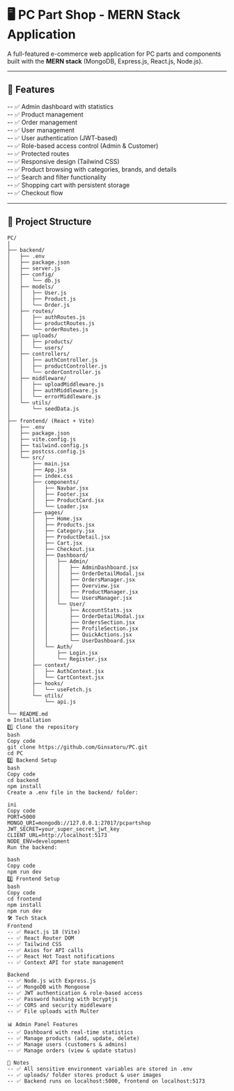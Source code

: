 # 🖥️ PC Part Shop - MERN Stack Application

A full-featured e-commerce web application for PC parts and components built with the **MERN stack** (MongoDB, Express.js, React.js, Node.js).

---

## 🚀 Features

-- ✅ Admin dashboard with statistics  
-- ✅ Product management  
-- ✅ Order management  
-- ✅ User management  
-- ✅ User authentication (JWT-based)  
-- ✅ Role-based access control (Admin & Customer)  
-- ✅ Protected routes  
-- ✅ Responsive design (Tailwind CSS)  
-- ✅ Product browsing with categories, brands, and details  
-- ✅ Search and filter functionality  
-- ✅ Shopping cart with persistent storage  
-- ✅ Checkout flow

---

## 📂 Project Structure

```text
PC/
│
├── backend/
│   ├── .env
│   ├── package.json
│   ├── server.js
│   ├── config/
│   │   └── db.js
│   ├── models/
│   │   ├── User.js
│   │   ├── Product.js
│   │   └── Order.js
│   ├── routes/
│   │   ├── authRoutes.js
│   │   ├── productRoutes.js
│   │   └── orderRoutes.js
│   ├── uploads/
│   │   ├── products/
│   │   └── users/
│   ├── controllers/
│   │   ├── authController.js
│   │   ├── productController.js
│   │   └── orderController.js
│   ├── middleware/
│   │   ├── uploadMiddleware.js
│   │   ├── authMiddleware.js
│   │   └── errorMiddleware.js
│   └── utils/
│       └── seedData.js
│
├── frontend/ (React + Vite)
│   ├── .env
│   ├── package.json
│   ├── vite.config.js
│   ├── tailwind.config.js
│   ├── postcss.config.js
│   └── src/
│       ├── main.jsx
│       ├── App.jsx
│       ├── index.css
│       ├── components/
│       │   ├── Navbar.jsx
│       │   ├── Footer.jsx
│       │   ├── ProductCard.jsx
│       │   └── Loader.jsx
│       ├── pages/
│       │   ├── Home.jsx
│       │   ├── Products.jsx
│       │   ├── Category.jsx
│       │   ├── ProductDetail.jsx
│       │   ├── Cart.jsx
│       │   ├── Checkout.jsx
│       │   ├── Dashboard/
│       │   │   ├── Admin/
│       │   │   │   ├── AdminDashboard.jsx
│       │   │   │   ├── OrderDetailModal.jsx
│       │   │   │   ├── OrdersManager.jsx
│       │   │   │   ├── Overview.jsx
│       │   │   │   ├── ProductManager.jsx
│       │   │   │   └── UsersManager.jsx
│       │   │   └── User/
│       │   │       ├── AccountStats.jsx
│       │   │       ├── OrderDetailModal.jsx
│       │   │       ├── OrdersSection.jsx
│       │   │       ├── ProfileSection.jsx
│       │   │       ├── QuickActions.jsx
│       │   │       └── UserDashboard.jsx
│       │   └── Auth/
│       │       ├── Login.jsx
│       │       └── Register.jsx
│       ├── context/
│       │   ├── AuthContext.jsx
│       │   └── CartContext.jsx
│       ├── hooks/
│       │   └── useFetch.js
│       └── utils/
│           └── api.js
│
└── README.md
⚙️ Installation
1️⃣ Clone the repository
bash
Copy code
git clone https://github.com/Ginsatoru/PC.git
cd PC
2️⃣ Backend Setup
bash
Copy code
cd backend
npm install
Create a .env file in the backend/ folder:

ini
Copy code
PORT=5000
MONGO_URI=mongodb://127.0.0.1:27017/pcpartshop
JWT_SECRET=your_super_secret_jwt_key
CLIENT_URL=http://localhost:5173
NODE_ENV=development
Run the backend:

bash
Copy code
npm run dev
3️⃣ Frontend Setup
bash
Copy code
cd frontend
npm install
npm run dev
🛠 Tech Stack
Frontend
-- ✅ React.js 18 (Vite)
-- ✅ React Router DOM
-- ✅ Tailwind CSS
-- ✅ Axios for API calls
-- ✅ React Hot Toast notifications
-- ✅ Context API for state management

Backend
-- ✅ Node.js with Express.js
-- ✅ MongoDB with Mongoose
-- ✅ JWT authentication & role-based access
-- ✅ Password hashing with bcryptjs
-- ✅ CORS and security middleware
-- ✅ File uploads with Multer

📊 Admin Panel Features
-- ✅ Dashboard with real-time statistics
-- ✅ Manage products (add, update, delete)
-- ✅ Manage users (customers & admins)
-- ✅ Manage orders (view & update status)

📌 Notes
-- ✅ All sensitive environment variables are stored in .env
-- ✅ uploads/ folder stores product & user images
-- ✅ Backend runs on localhost:5000, frontend on localhost:5173
```
